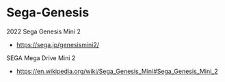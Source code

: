 # Sega-Genesis

2022 Sega Genesis Mini 2 
* https://sega.jp/genesismini2/

SEGA Mega Drive Mini 2
* https://en.wikipedia.org/wiki/Sega_Genesis_Mini#Sega_Genesis_Mini_2

